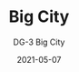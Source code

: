 ---
image_primary: "img/dg+big+city+art.jpg"
image_secondary: "img/Big+City+Interior.jpg"
subtitle: "DG-3  Big City"
tags: 
  - "Wall Coverings"
title: "Big City"
href: "https://www.areaenvironments.com/order/dg-big-city"
designer: "Doug Glovaski"
category: "Wall Coverings"
manufacturer: "Area Environments"
slug: "/manufacturers/area-environments/wall-coverings/doug-glovaski-big-city"
date: "2021-05-07"
---